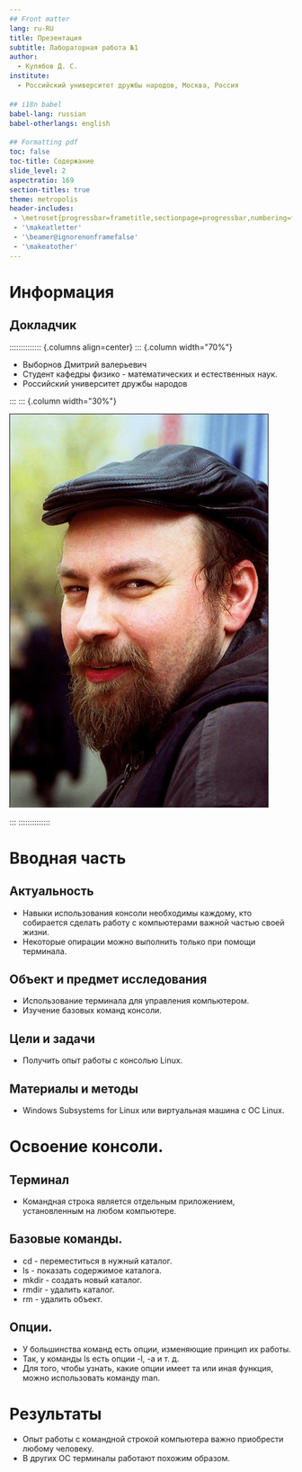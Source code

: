 ```yaml
---
## Front matter
lang: ru-RU
title: Презентация
subtitle: Лабораторная работа №1
author:
  - Кулябов Д. С.
institute:
  - Российский университет дружбы народов, Москва, Россия

## i18n babel
babel-lang: russian
babel-otherlangs: english

## Formatting pdf
toc: false
toc-title: Содержание
slide_level: 2
aspectratio: 169
section-titles: true
theme: metropolis
header-includes:
 - \metroset{progressbar=frametitle,sectionpage=progressbar,numbering=fraction}
 - '\makeatletter'
 - '\beamer@ignorenonframefalse'
 - '\makeatother'
---
```


# Информация

## Докладчик

:::::::::::::: {.columns align=center}
::: {.column width="70%"}

  * Выборнов Дмитрий валерьевич
  * Студент кафедры физико - математических и естественных наук.
  * Российский университет дружбы народов

:::
::: {.column width="30%"}

![](./image/kulyabov.jpg)

:::
::::::::::::::

# Вводная часть

## Актуальность

- Навыки использования консоли необходимы каждому, кто собирается сделать работу с компьютерами важной частью своей жизни.
- Некоторые опирации можно выполнить только при помощи терминала.

## Объект и предмет исследования

- Использование терминала для управления компьютером.
- Изучение базовых команд консоли.

## Цели и задачи

- Получить опыт работы с консолью Linux.

## Материалы и методы

- Windows Subsystems for Linux или виртуальная машина с ОС Linux.

# Освоение консоли.

## Терминал

- Командная строка является отдельным приложением, установленным на любом компьютере.

## Базовые команды.

- cd - переместиться в нужный каталог.
- ls - показать содержимое каталога.
- mkdir - создать новый каталог.
- rmdir - удалить каталог.
- rm - удалить объект.

## Опции.

- У большинства команд есть опции, изменяющие принцип их работы.
- Так, у команды ls есть опции -l, -a и т. д.
- Для того, чтобы узнать, какие опции имеет та или иная функция, можно использовать команду man.

# Результаты

- Опыт работы с командной строкой компьютера важно приобрести любому человеку.
- В других ОС терминалы работают похожим образом.
